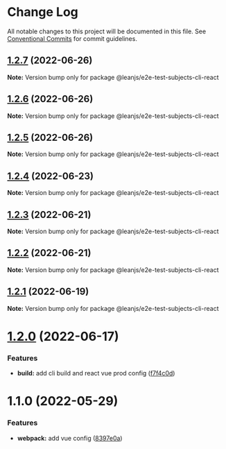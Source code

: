# Change Log

All notable changes to this project will be documented in this file.
See [Conventional Commits](https://conventionalcommits.org) for commit guidelines.

## [1.2.7](https://github.com/leanjs/leanjs/compare/@leanjs/e2e-test-subjects-cli-react@1.2.6...@leanjs/e2e-test-subjects-cli-react@1.2.7) (2022-06-26)

**Note:** Version bump only for package @leanjs/e2e-test-subjects-cli-react





## [1.2.6](https://github.com/leanjs/leanjs/compare/@leanjs/e2e-test-subjects-cli-react@1.2.5...@leanjs/e2e-test-subjects-cli-react@1.2.6) (2022-06-26)

**Note:** Version bump only for package @leanjs/e2e-test-subjects-cli-react





## [1.2.5](https://github.com/leanjs/leanjs/compare/@leanjs/e2e-test-subjects-cli-react@1.2.4...@leanjs/e2e-test-subjects-cli-react@1.2.5) (2022-06-26)

**Note:** Version bump only for package @leanjs/e2e-test-subjects-cli-react





## [1.2.4](https://github.com/leanjs/leanjs/compare/@leanjs/e2e-test-subjects-cli-react@1.2.3...@leanjs/e2e-test-subjects-cli-react@1.2.4) (2022-06-23)

**Note:** Version bump only for package @leanjs/e2e-test-subjects-cli-react





## [1.2.3](https://github.com/leanjs/leanjs/compare/@leanjs/e2e-test-subjects-cli-react@1.2.2...@leanjs/e2e-test-subjects-cli-react@1.2.3) (2022-06-21)

**Note:** Version bump only for package @leanjs/e2e-test-subjects-cli-react





## [1.2.2](https://github.com/leanjs/leanjs/compare/@leanjs/e2e-test-subjects-cli-react@1.2.1...@leanjs/e2e-test-subjects-cli-react@1.2.2) (2022-06-21)

**Note:** Version bump only for package @leanjs/e2e-test-subjects-cli-react





## [1.2.1](https://github.com/leanjs/leanjs/compare/@leanjs/e2e-test-subjects-cli-react@1.2.0...@leanjs/e2e-test-subjects-cli-react@1.2.1) (2022-06-19)

**Note:** Version bump only for package @leanjs/e2e-test-subjects-cli-react





# [1.2.0](https://github.com/leanjs/leanjs/compare/@leanjs/e2e-test-subjects-cli-react@1.1.0...@leanjs/e2e-test-subjects-cli-react@1.2.0) (2022-06-17)


### Features

* **build:** add cli build and react vue prod config ([f7f4c0d](https://github.com/leanjs/leanjs/commit/f7f4c0d34f0f14a8445d5ab8edc0fe9b7499ce0f))





# 1.1.0 (2022-05-29)


### Features

* **webpack:** add vue config ([8397e0a](https://github.com/leanjs/leanjs/commit/8397e0aeb8b4d4278213f227ac003c71d9e3db39))
